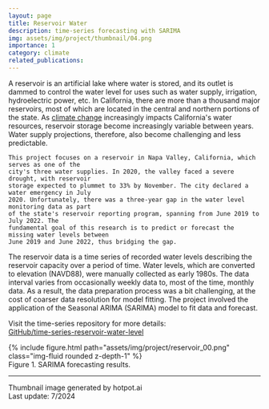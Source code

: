 ```yaml
---
layout: page
title: Reservoir Water
description: time-series forecasting with SARIMA
img: assets/img/project/thumbnail/04.png
importance: 1
category: climate
related_publications: 
---
```


A reservoir is an artificial lake where water is stored, and its outlet is dammed to control the water level for uses such as water supply, irrigation, hydroelectric power, etc. 
In California, there are more than a thousand major reservoirs, most of which are located in the central and northern portions of the state. 
As [climate change](https://water.ca.gov/Programs/All-Programs/Climate-Change-Program/Climate-Change-and-Water) increasingly impacts California's water resources, reservoir storage 
become increasingly variable between years. Water supply projections, therefore, also become challenging and less predictable.

	This project focuses on a reservoir in Napa Valley, California, which serves as one of the
	city's three water supplies. In 2020, the valley faced a severe drought, with reservoir
	storage expected to plummet to 33% by November. The city declared a water emergency in July
	2020. Unfortunately, there was a three-year gap in the water level monitoring data as part
	of the state's reservoir reporting program, spanning from June 2019 to July 2022. The 
	fundamental goal of this research is to predict or forecast the missing water levels between
	June 2019 and June 2022, thus bridging the gap.

The reservoir data is a time series of recorded water levels describing the reservoir capacity over a period of time. Water levels, which are converted to elevation (NAVD88), 
were manually collected as early 1980s. The data interval varies from occasionally weekly data to, most of the time, monthly data. As a result, the data preparation process was a bit challenging, 
at the cost of coarser data resolution for model fitting. The project involved the application of the Seasonal ARIMA (SARIMA) model to fit data and forecast.

Visit the time-series repository for more details: <br>
[GitHub/time-series-reservoir-water-level](https://github.com/liangchow/time-series-reservoir-water-level/)  

<div class="row justify-content-sm-center">
    <div>
        {% include figure.html path="assets/img/project/reservoir_00.png" class="img-fluid rounded z-depth-1" %}
    </div>
</div>
<div class="caption">
    Figure 1. SARIMA forecasting results.
</div>

***
Thumbnail image generated by hotpot.ai <br>
Last update: 7/2024

